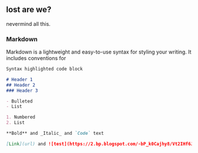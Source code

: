 ## lost are we?
nevermind all this.

### Markdown

Markdown is a lightweight and easy-to-use syntax for styling your writing. It includes conventions for

```markdown
Syntax highlighted code block

# Header 1
## Header 2
### Header 3

- Bulleted
- List

1. Numbered
2. List

**Bold** and _Italic_ and `Code` text

[Link](url) and ![test](https://2.bp.blogspot.com/-bP_k0Cajhy8/Vt2IHf6J2wI/AAAAAAAACT4/n1Z0mzRmM8A/s1600/tumblr_nks609KxYk1unlgoso1_400.png)
```
